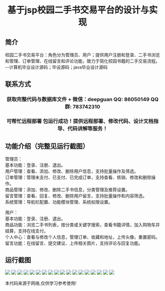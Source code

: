 <p><h1 align="center">基于jsp校园二手书交易平台的设计与实现</h1></p>

## 简介
校园二手书交易平台：角色分为管理员、用户；提供用户注册和登录、二手书浏览和管理、订单管理、在线留言和评论功能，致力于简化校园书籍的二手交易流程。    --计算机毕业设计源码；毕设源码；java毕业设计源码


## 联系方式
<p><h3 align="center">获取完整代码与数据库文件 + 微信：deepguan QQ: 86050149 QQ群: 783742310</h3></p>
<p><h3 align="center">可帮忙远程部署 包运行成功！提供远程部署、修改代码、设计文档指导、代码讲解等服务！</h3></p>

## 功能介绍（完整见运行截图）
管理员：  
基本功能：登录、注册、退出。  
用户管理：查看、添加、修改、删除用户信息，支持批量操作及筛选。  
订单管理：管理未支付、已支付、已完成订单，支持查看、核销、修改和删除操作。  
商品管理：添加、修改、删除二手书信息，分类管理及推荐设置。  
留言管理：查看、回复、修改、删除用户留言，支持批量操作和内容筛选。  
系统管理：导航栏配置、功能模块管理、系统权限设置。  

用户：  
基本功能：登录、注册、退出。  
商品功能：浏览二手书列表，按分类或关键字搜索，查看书籍详情，加入购物车并结算，支持在线支付。  
个人中心：查看与修改个人信息，管理订单、收藏和地址，上传头像，重置密码。  
留言功能：在线留言、提交建议、上传相关图片，支持评论与回复功能。


## 运行截图
![](https://bs-1329754181.cos.ap-shanghai.myqcloud.com/ssm/CampusSecondHandBookTradingPlatform/img/001.jpg)
![](https://bs-1329754181.cos.ap-shanghai.myqcloud.com/ssm/CampusSecondHandBookTradingPlatform/img/002.jpg)
![](https://bs-1329754181.cos.ap-shanghai.myqcloud.com/ssm/CampusSecondHandBookTradingPlatform/img/003.jpg)
![](https://bs-1329754181.cos.ap-shanghai.myqcloud.com/ssm/CampusSecondHandBookTradingPlatform/img/004.jpg)
![](https://bs-1329754181.cos.ap-shanghai.myqcloud.com/ssm/CampusSecondHandBookTradingPlatform/img/005.jpg)
![](https://bs-1329754181.cos.ap-shanghai.myqcloud.com/ssm/CampusSecondHandBookTradingPlatform/img/006.jpg)
![](https://bs-1329754181.cos.ap-shanghai.myqcloud.com/ssm/CampusSecondHandBookTradingPlatform/img/007.jpg)
![](https://bs-1329754181.cos.ap-shanghai.myqcloud.com/ssm/CampusSecondHandBookTradingPlatform/img/008.jpg)
![](https://bs-1329754181.cos.ap-shanghai.myqcloud.com/ssm/CampusSecondHandBookTradingPlatform/img/009.jpg)
![](https://bs-1329754181.cos.ap-shanghai.myqcloud.com/ssm/CampusSecondHandBookTradingPlatform/img/010.jpg)
![](https://bs-1329754181.cos.ap-shanghai.myqcloud.com/ssm/CampusSecondHandBookTradingPlatform/img/011.jpg)
![](https://bs-1329754181.cos.ap-shanghai.myqcloud.com/ssm/CampusSecondHandBookTradingPlatform/img/012.jpg)
![](https://bs-1329754181.cos.ap-shanghai.myqcloud.com/ssm/CampusSecondHandBookTradingPlatform/img/013.jpg)
![](https://bs-1329754181.cos.ap-shanghai.myqcloud.com/ssm/CampusSecondHandBookTradingPlatform/img/014.jpg)
![](https://bs-1329754181.cos.ap-shanghai.myqcloud.com/ssm/CampusSecondHandBookTradingPlatform/img/015.jpg)
![](https://bs-1329754181.cos.ap-shanghai.myqcloud.com/ssm/CampusSecondHandBookTradingPlatform/img/016.jpg)
![](https://bs-1329754181.cos.ap-shanghai.myqcloud.com/ssm/CampusSecondHandBookTradingPlatform/img/017.jpg)
![](https://bs-1329754181.cos.ap-shanghai.myqcloud.com/ssm/CampusSecondHandBookTradingPlatform/img/018.jpg)

<p>本代码来源于网络,仅供学习参考使用!</p>
